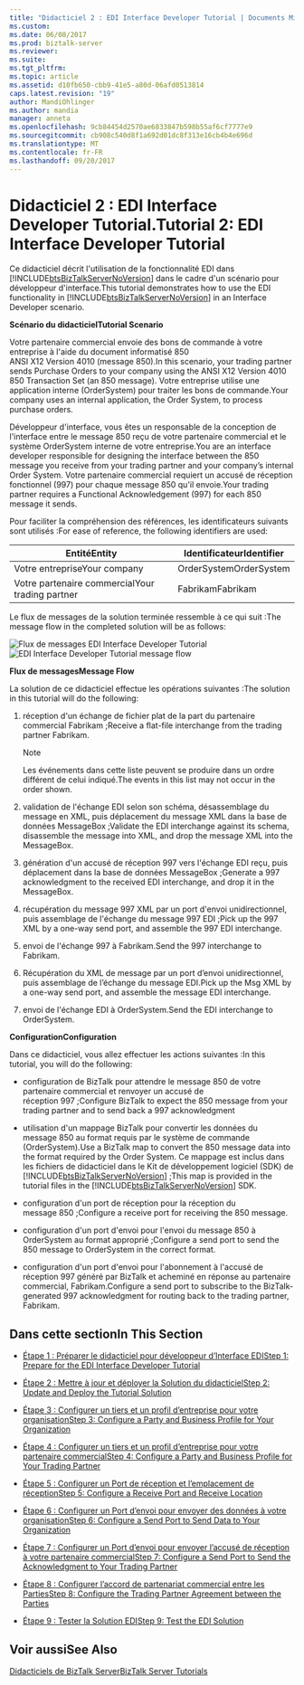 ```yaml
---
title: "Didacticiel 2 : EDI Interface Developer Tutorial | Documents Microsoft"
ms.custom: 
ms.date: 06/08/2017
ms.prod: biztalk-server
ms.reviewer: 
ms.suite: 
ms.tgt_pltfrm: 
ms.topic: article
ms.assetid: d10fb650-cbb9-41e5-a80d-06afd0513814
caps.latest.revision: "19"
author: MandiOhlinger
ms.author: mandia
manager: anneta
ms.openlocfilehash: 9cb84454d2570ae6833847b598b55af6cf7777e9
ms.sourcegitcommit: cb908c540d8f1a692d01dc8f313e16cb4b4e696d
ms.translationtype: MT
ms.contentlocale: fr-FR
ms.lasthandoff: 09/20/2017
---
```

# <a name="tutorial-2-edi-interface-developer-tutorial"></a><span data-ttu-id="abe71-102">Didacticiel 2 : EDI Interface Developer Tutorial.</span><span class="sxs-lookup"><span data-stu-id="abe71-102">Tutorial 2: EDI Interface Developer Tutorial</span></span>
<span data-ttu-id="abe71-103">Ce didacticiel décrit l'utilisation de la fonctionnalité EDI dans [!INCLUDE[btsBizTalkServerNoVersion](../includes/btsbiztalkservernoversion-md.md)] dans le cadre d'un scénario pour développeur d'interface.</span><span class="sxs-lookup"><span data-stu-id="abe71-103">This tutorial demonstrates how to use the EDI functionality in [!INCLUDE[btsBizTalkServerNoVersion](../includes/btsbiztalkservernoversion-md.md)] in an Interface Developer scenario.</span></span>  
  
 <span data-ttu-id="abe71-104">**Scénario du didacticiel**</span><span class="sxs-lookup"><span data-stu-id="abe71-104">**Tutorial Scenario**</span></span>  
  
 <span data-ttu-id="abe71-105">Votre partenaire commercial envoie des bons de commande à votre entreprise à l'aide du document informatisé 850 ANSI X12 Version 4010 (message 850).</span><span class="sxs-lookup"><span data-stu-id="abe71-105">In this scenario, your trading partner sends Purchase Orders to your company using the ANSI X12 Version 4010 850 Transaction Set (an 850 message).</span></span> <span data-ttu-id="abe71-106">Votre entreprise utilise une application interne (OrderSystem) pour traiter les bons de commande.</span><span class="sxs-lookup"><span data-stu-id="abe71-106">Your company uses an internal application, the Order System, to process purchase orders.</span></span>  
  
 <span data-ttu-id="abe71-107">Développeur d'interface, vous êtes un responsable de la conception de l'interface entre le message 850 reçu de votre partenaire commercial et le système OrderSystem interne de votre entreprise.</span><span class="sxs-lookup"><span data-stu-id="abe71-107">You are an interface developer responsible for designing the interface between the 850 message you receive from your trading partner and your company’s internal Order System.</span></span> <span data-ttu-id="abe71-108">Votre partenaire commercial requiert un accusé de réception fonctionnel (997) pour chaque message 850 qu'il envoie.</span><span class="sxs-lookup"><span data-stu-id="abe71-108">Your trading partner requires a Functional Acknowledgement (997) for each 850 message it sends.</span></span>  
  
 <span data-ttu-id="abe71-109">Pour faciliter la compréhension des références, les identificateurs suivants sont utilisés :</span><span class="sxs-lookup"><span data-stu-id="abe71-109">For ease of reference, the following identifiers are used:</span></span>  
  
|<span data-ttu-id="abe71-110">Entité</span><span class="sxs-lookup"><span data-stu-id="abe71-110">Entity</span></span>|<span data-ttu-id="abe71-111">Identificateur</span><span class="sxs-lookup"><span data-stu-id="abe71-111">Identifier</span></span>|  
|------------|----------------|  
|<span data-ttu-id="abe71-112">Votre entreprise</span><span class="sxs-lookup"><span data-stu-id="abe71-112">Your company</span></span>|<span data-ttu-id="abe71-113">OrderSystem</span><span class="sxs-lookup"><span data-stu-id="abe71-113">OrderSystem</span></span>|  
|<span data-ttu-id="abe71-114">Votre partenaire commercial</span><span class="sxs-lookup"><span data-stu-id="abe71-114">Your trading partner</span></span>|<span data-ttu-id="abe71-115">Fabrikam</span><span class="sxs-lookup"><span data-stu-id="abe71-115">Fabrikam</span></span>|  
  
 <span data-ttu-id="abe71-116">Le flux de messages de la solution terminée ressemble à ce qui suit :</span><span class="sxs-lookup"><span data-stu-id="abe71-116">The message flow in the completed solution will be as follows:</span></span>  
  
 <span data-ttu-id="abe71-117">![Flux de messages EDI Interface Developer Tutorial](../core/media/4944352a-dc77-47f1-a324-bf71444670c5.gif "4944352a-dc77-47f1-a324-bf71444670c5")</span><span class="sxs-lookup"><span data-stu-id="abe71-117">![EDI Interface Developer Tutorial message flow](../core/media/4944352a-dc77-47f1-a324-bf71444670c5.gif "4944352a-dc77-47f1-a324-bf71444670c5")</span></span>  
  
 <span data-ttu-id="abe71-118">**Flux de messages**</span><span class="sxs-lookup"><span data-stu-id="abe71-118">**Message Flow**</span></span>  
  
 <span data-ttu-id="abe71-119">La solution de ce didacticiel effectue les opérations suivantes :</span><span class="sxs-lookup"><span data-stu-id="abe71-119">The solution in this tutorial will do the following:</span></span>  
  
1.  <span data-ttu-id="abe71-120">réception d'un échange de fichier plat de la part du partenaire commercial Fabrikam ;</span><span class="sxs-lookup"><span data-stu-id="abe71-120">Receive a flat-file interchange from the trading partner Fabrikam.</span></span>  
  
    > [!NOTE]
    >  <span data-ttu-id="abe71-121">Les événements dans cette liste peuvent se produire dans un ordre différent de celui indiqué.</span><span class="sxs-lookup"><span data-stu-id="abe71-121">The events in this list may not occur in the order shown.</span></span>  
  
2.  <span data-ttu-id="abe71-122">validation de l'échange EDI selon son schéma, désassemblage du message en XML, puis déplacement du message XML dans la base de données MessageBox ;</span><span class="sxs-lookup"><span data-stu-id="abe71-122">Validate the EDI interchange against its schema, disassemble the message into XML, and drop the message XML into the MessageBox.</span></span>  
  
3.  <span data-ttu-id="abe71-123">génération d'un accusé de réception 997 vers l'échange EDI reçu, puis déplacement dans la base de données MessageBox ;</span><span class="sxs-lookup"><span data-stu-id="abe71-123">Generate a 997 acknowledgment to the received EDI interchange, and drop it in the MessageBox.</span></span>  
  
4.  <span data-ttu-id="abe71-124">récupération du message 997 XML par un port d'envoi unidirectionnel, puis assemblage de l'échange du message 997 EDI ;</span><span class="sxs-lookup"><span data-stu-id="abe71-124">Pick up the 997 XML by a one-way send port, and assemble the 997 EDI interchange.</span></span>  
  
5.  <span data-ttu-id="abe71-125">envoi de l'échange 997 à Fabrikam.</span><span class="sxs-lookup"><span data-stu-id="abe71-125">Send the 997 interchange to Fabrikam.</span></span>  
  
6.  <span data-ttu-id="abe71-126">Récupération du XML de message par un port d’envoi unidirectionnel, puis assemblage de l’échange du message EDI.</span><span class="sxs-lookup"><span data-stu-id="abe71-126">Pick up the Msg XML by a one-way send port, and assemble the message EDI interchange.</span></span>  
  
7.  <span data-ttu-id="abe71-127">envoi de l'échange EDI à OrderSystem.</span><span class="sxs-lookup"><span data-stu-id="abe71-127">Send the EDI interchange to OrderSystem.</span></span>  
  
 <span data-ttu-id="abe71-128">**Configuration**</span><span class="sxs-lookup"><span data-stu-id="abe71-128">**Configuration**</span></span>  
  
 <span data-ttu-id="abe71-129">Dans ce didacticiel, vous allez effectuer les actions suivantes :</span><span class="sxs-lookup"><span data-stu-id="abe71-129">In this tutorial, you will do the following:</span></span>  
  
-   <span data-ttu-id="abe71-130">configuration de BizTalk pour attendre le message 850 de votre partenaire commercial et renvoyer un accusé de réception 997 ;</span><span class="sxs-lookup"><span data-stu-id="abe71-130">Configure BizTalk to expect the 850 message from your trading partner and to send back a 997 acknowledgment</span></span>  
  
-   <span data-ttu-id="abe71-131">utilisation d'un mappage BizTalk pour convertir les données du message 850 au format requis par le système de commande (OrderSystem).</span><span class="sxs-lookup"><span data-stu-id="abe71-131">Use a BizTalk map to convert the 850 message data into the format required by the Order System.</span></span> <span data-ttu-id="abe71-132">Ce mappage est inclus dans les fichiers de didacticiel dans le Kit de développement logiciel (SDK) de [!INCLUDE[btsBizTalkServerNoVersion](../includes/btsbiztalkservernoversion-md.md)] ;</span><span class="sxs-lookup"><span data-stu-id="abe71-132">This map is provided in the tutorial files in the [!INCLUDE[btsBizTalkServerNoVersion](../includes/btsbiztalkservernoversion-md.md)] SDK.</span></span>  
  
-   <span data-ttu-id="abe71-133">configuration d'un port de réception pour la réception du message 850 ;</span><span class="sxs-lookup"><span data-stu-id="abe71-133">Configure a receive port for receiving the 850 message.</span></span>  
  
-   <span data-ttu-id="abe71-134">configuration d'un port d'envoi pour l'envoi du message 850 à OrderSystem au format approprié ;</span><span class="sxs-lookup"><span data-stu-id="abe71-134">Configure a send port to send the 850 message to OrderSystem in the correct format.</span></span>  
  
-   <span data-ttu-id="abe71-135">configuration d'un port d'envoi pour l'abonnement à l'accusé de réception 997 généré par BizTalk et acheminé en réponse au partenaire commercial, Fabrikam.</span><span class="sxs-lookup"><span data-stu-id="abe71-135">Configure a send port to subscribe to the BizTalk-generated 997 acknowledgment for routing back to the trading partner, Fabrikam.</span></span>  
  
## <a name="in-this-section"></a><span data-ttu-id="abe71-136">Dans cette section</span><span class="sxs-lookup"><span data-stu-id="abe71-136">In This Section</span></span>  
  
-   [<span data-ttu-id="abe71-137">Étape 1 : Préparer le didacticiel pour développeur d’Interface EDI</span><span class="sxs-lookup"><span data-stu-id="abe71-137">Step 1: Prepare for the EDI Interface Developer Tutorial</span></span>](../core/step-1-prepare-for-the-edi-interface-developer-tutorial.md)  
  
-   [<span data-ttu-id="abe71-138">Étape 2 : Mettre à jour et déployer la Solution du didacticiel</span><span class="sxs-lookup"><span data-stu-id="abe71-138">Step 2: Update and Deploy the Tutorial Solution</span></span>](../core/step-2-update-and-deploy-the-tutorial-solution.md)  
  
-   [<span data-ttu-id="abe71-139">Étape 3 : Configurer un tiers et un profil d’entreprise pour votre organisation</span><span class="sxs-lookup"><span data-stu-id="abe71-139">Step 3: Configure a Party and Business Profile for Your Organization</span></span>](../core/step-3-configure-a-party-and-business-profile-for-your-organization1.md)  
  
-   [<span data-ttu-id="abe71-140">Étape 4 : Configurer un tiers et un profil d’entreprise pour votre partenaire commercial</span><span class="sxs-lookup"><span data-stu-id="abe71-140">Step 4: Configure a Party and Business Profile for Your Trading Partner</span></span>](../core/step-4-configure-a-party-and-business-profile-for-your-trading-partner1.md)  
  
-   [<span data-ttu-id="abe71-141">Étape 5 : Configurer un Port de réception et l’emplacement de réception</span><span class="sxs-lookup"><span data-stu-id="abe71-141">Step 5: Configure a Receive Port and Receive Location</span></span>](../core/step-5-configure-a-receive-port-and-receive-location.md)  
  
-   [<span data-ttu-id="abe71-142">Étape 6 : Configurer un Port d’envoi pour envoyer des données à votre organisation</span><span class="sxs-lookup"><span data-stu-id="abe71-142">Step 6: Configure a Send Port to Send Data to Your Organization</span></span>](../core/step-6-configure-a-send-port-to-send-data-to-your-organization.md)  
  
-   [<span data-ttu-id="abe71-143">Étape 7 : Configurer un Port d’envoi pour envoyer l’accusé de réception à votre partenaire commercial</span><span class="sxs-lookup"><span data-stu-id="abe71-143">Step 7: Configure a Send Port to Send the Acknowledgment to Your Trading Partner</span></span>](../core/step-7-configure-a-send-port-to-send-the-acknowledgment-to-trading-partner.md)  
  
-   [<span data-ttu-id="abe71-144">Étape 8 : Configurer l’accord de partenariat commercial entre les Parties</span><span class="sxs-lookup"><span data-stu-id="abe71-144">Step 8: Configure the Trading Partner Agreement between the Parties</span></span>](../core/step-8-configure-the-trading-partner-agreement-between-the-parties.md)  
  
-   [<span data-ttu-id="abe71-145">Étape 9 : Tester la Solution EDI</span><span class="sxs-lookup"><span data-stu-id="abe71-145">Step 9: Test the EDI Solution</span></span>](../core/step-9-test-the-edi-solution.md)  
  
## <a name="see-also"></a><span data-ttu-id="abe71-146">Voir aussi</span><span class="sxs-lookup"><span data-stu-id="abe71-146">See Also</span></span>  
 [<span data-ttu-id="abe71-147">Didacticiels de BizTalk Server</span><span class="sxs-lookup"><span data-stu-id="abe71-147">BizTalk Server Tutorials</span></span>](../core/biztalk-server-tutorials.md)